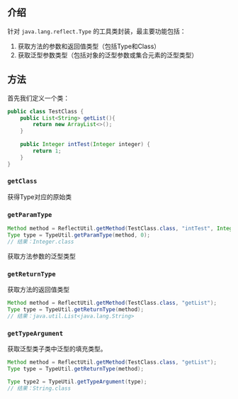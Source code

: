 ## 介绍

针对 `java.lang.reflect.Type` 的工具类封装，最主要功能包括：

1. 获取方法的参数和返回值类型（包括Type和Class）
2. 获取泛型参数类型（包括对象的泛型参数或集合元素的泛型类型）

## 方法

首先我们定义一个类：

```java
public class TestClass {
	public List<String> getList(){
		return new ArrayList<>();
	}
	
	public Integer intTest(Integer integer) {
		return 1;
	}
}
```

### `getClass`

获得Type对应的原始类

### `getParamType`

```java
Method method = ReflectUtil.getMethod(TestClass.class, "intTest", Integer.class);
Type type = TypeUtil.getParamType(method, 0);
// 结果：Integer.class
```

获取方法参数的泛型类型

### `getReturnType`

获取方法的返回值类型

```java
Method method = ReflectUtil.getMethod(TestClass.class, "getList");
Type type = TypeUtil.getReturnType(method);
// 结果：java.util.List<java.lang.String>
```

### `getTypeArgument`

获取泛型类子类中泛型的填充类型。

```java
Method method = ReflectUtil.getMethod(TestClass.class, "getList");
Type type = TypeUtil.getReturnType(method);

Type type2 = TypeUtil.getTypeArgument(type);
// 结果：String.class
```